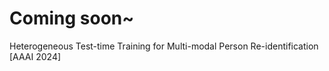 # Coming soon~
Heterogeneous Test-time Training for Multi-modal Person Re-identification [AAAI 2024]

